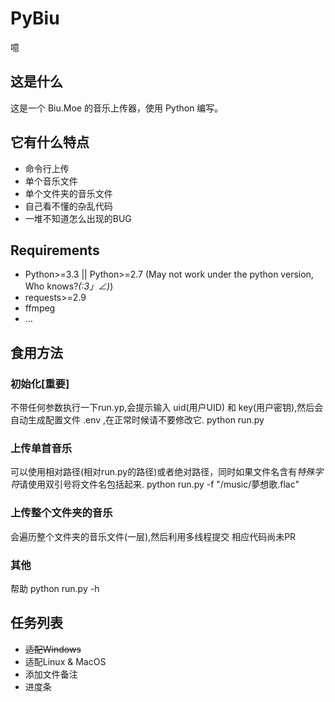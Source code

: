 # PyBiu
噫

## 这是什么
这是一个 Biu.Moe 的音乐上传器，使用 Python 编写。

## 它有什么特点
* 命令行上传 
 * 单个音乐文件
 * 单个文件夹的音乐文件
* 自己看不懂的杂乱代码
* 一堆不知道怎么出现的BUG

## Requirements
* Python>=3.3 || Python>=2.7 (May not work under the python version, Who knows?_(:3」∠)_)
* requests>=2.9
* ffmpeg
* ...

## 食用方法

### 初始化[重要]
不带任何参数执行一下run.yp,会提示输入 uid(用户UID) 和 key(用户密钥),然后会自动生成配置文件 .env ,在正常时候请不要修改它.
    python run.py

### 上传单首音乐
可以使用相对路径(相对run.py的路径)或者绝对路径，同时如果文件名含有*特殊字符*请使用双引号将文件名包括起来.
    python run.py -f "/music/夢想歌.flac"

### 上传整个文件夹的音乐
会遍历整个文件夹的音乐文件(一层),然后利用多线程提交
    相应代码尚未PR

### 其他
帮助
    python run.py -h

## 任务列表
* ~~适配Windows~~ 
* 适配Linux & MacOS
* 添加文件备注
* 进度条
